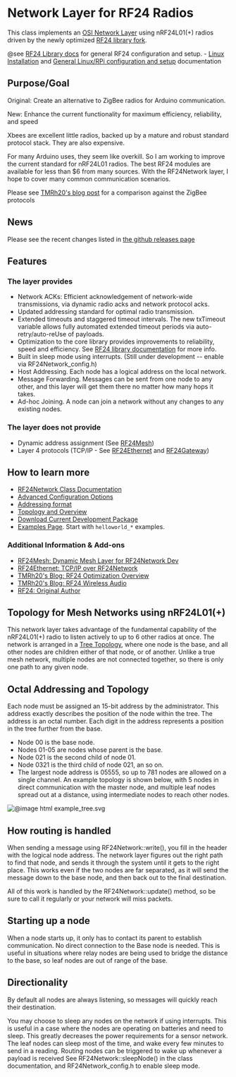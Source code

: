 # Network Layer for RF24 Radios

This class implements an [OSI Network Layer](http://en.wikipedia.org/wiki/Network_layer) using nRF24L01(+) radios driven
by the newly optimized [RF24 library fork](http://nRF24.github.com/RF24/).

@see
[RF24 Library docs](http://nRF24.github.io/RF24/) for general RF24 configuration and setup.
    - [Linux Installation](http://nRF24.github.io/RF24/md_docs_linux_install.html) and [General Linux/RPi configuration and setup](http://nRF24.github.io/RF24/md_docs_rpi_general.html) documentation

## Purpose/Goal

Original: Create an alternative to ZigBee radios for Arduino communication.

New: Enhance the current functionality for maximum efficiency, reliability, and speed

Xbees are excellent little radios, backed up by a mature and robust standard
protocol stack. They are also expensive.

For many Arduino uses, they seem like overkill. So I am working to improve the current
standard for nRF24L01 radios. The best RF24 modules are available for less than
$6 from many sources. With the RF24Network layer, I hope to cover many
common communication scenarios.

Please see [TMRh20's blog post](https://tmrh20.blogspot.com/2019/05/comparative-performance-analysis.html)
for a comparison against the ZigBee protocols

## News

Please see the recent changes listed in [the github releases page](https://github.com/nRF24/RF24Network/releases)

## Features

### The layer provides

- Network ACKs: Efficient acknowledgement of network-wide transmissions, via dynamic radio acks and network protocol acks.
- Updated addressing standard for optimal radio transmission.
- Extended timeouts and staggered timeout intervals. The new txTimeout variable allows fully automated extended timeout periods via auto-retry/auto-reUse of payloads.
- Optimization to the core library provides improvements to reliability, speed and efficiency. See [RF24 library documentation](https://nRF24.github.io/RF24) for more info.
- Built in sleep mode using interrupts. (Still under development -- enable via RF24Network_config.h)
- Host Addressing. Each node has a logical address on the local network.
- Message Forwarding. Messages can be sent from one node to any other, and
  this layer will get them there no matter how many hops it takes.
- Ad-hoc Joining. A node can join a network without any changes to any
  existing nodes.

### The layer does not provide

- Dynamic address assignment (See [RF24Mesh](https://github.com/nRF24/RF24Mesh))
- Layer 4 protocols (TCP/IP - See [RF24Ethernet](https://github.com/nRF24/RF24Ethernet) and [RF24Gateway](https://github.com/nRF24/RF24Gateway))

## How to learn more

- [RF24Network Class Documentation](classRF24Network.html)
- [Advanced Configuration Options](md_docs_advanced_config.html)
- [Addressing format](md_docs_addressing.html)
- [Topology and Overview](md_docs_tuning.html)
- [Download Current Development Package](https://github.com/TMRh20/RF24Network/archive/Development.zip)
- [Examples Page](examples.html). Start with `helloworld_*` examples.

### Additional Information & Add-ons

- [RF24Mesh: Dynamic Mesh Layer for RF24Network Dev](https://github.com/nRF24/RF24Mesh)
- [RF24Ethernet: TCP/IP over RF24Network](https://github.com/nRF24/RF24Ethernet)
- [TMRh20's Blog: RF24 Optimization Overview](http://tmrh20.blogspot.com/2014/03/high-speed-data-transfers-and-wireless.html)
- [TMRh20's Blog: RF24 Wireless Audio](http://tmrh20.blogspot.com/2014/03/arduino-radiointercomwireless-audio.html)
- [RF24: Original Author](http://maniacbug.github.com/RF24/)

## Topology for Mesh Networks using nRF24L01(+)

This network layer takes advantage of the fundamental capability of the nRF24L01(+) radio to
listen actively to up to 6 other radios at once. The network is arranged in a
[Tree Topology](http://en.wikipedia.org/wiki/Network_Topology#Tree), where
one node is the base, and all other nodes are children either of that node, or of another.
Unlike a true mesh network, multiple nodes are not connected together, so there is only one
path to any given node.

## Octal Addressing and Topology

Each node must be assigned an 15-bit address by the administrator. This address exactly
describes the position of the node within the tree. The address is an octal number. Each
digit in the address represents a position in the tree further from the base.

- Node 00 is the base node.
- Nodes 01-05 are nodes whose parent is the base.
- Node 021 is the second child of node 01.
- Node 0321 is the third child of node 021, an so on.
- The largest node address is 05555, so up to 781 nodes are allowed on a single channel.
  An example topology is shown below, with 5 nodes in direct communication with the master node,
  and multiple leaf nodes spread out at a distance, using intermediate nodes to reach other nodes.

![
    @image html example_tree.svg
    ](../images/example_tree.svg)

## How routing is handled

When sending a message using RF24Network::write(), you fill in the header with the logical
node address. The network layer figures out the right path to find that node, and sends
it through the system until it gets to the right place. This works even if the two nodes
are far separated, as it will send the message down to the base node, and then back out
to the final destination.

All of this work is handled by the RF24Network::update() method, so be sure to call it
regularly or your network will miss packets.

## Starting up a node

When a node starts up, it only has to contact its parent to establish communication.
No direct connection to the Base node is needed. This is useful in situations where
relay nodes are being used to bridge the distance to the base, so leaf nodes are out
of range of the base.

## Directionality

By default all nodes are always listening, so messages will quickly reach
their destination.

You may choose to sleep any nodes on the network if using interrupts. This is useful in a
case where the nodes are operating on batteries and need to sleep. This greatly decreases
the power requirements for a sensor network. The leaf nodes can sleep most of the time,
and wake every few minutes to send in a reading. Routing nodes can be triggered to wake up
whenever a payload is received See RF24Network::sleepNode() in the class documentation, and RF24Network_config.h
to enable sleep mode.
